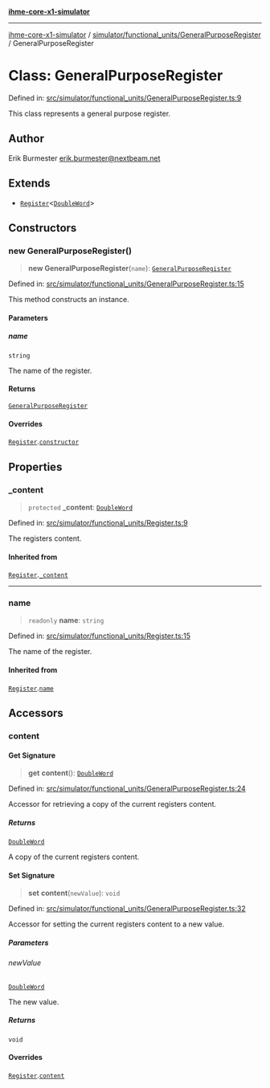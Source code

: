 [**ihme-core-x1-simulator**](../../../../README.md)

***

[ihme-core-x1-simulator](../../../../modules.md) / [simulator/functional\_units/GeneralPurposeRegister](../README.md) / GeneralPurposeRegister

# Class: GeneralPurposeRegister

Defined in: [src/simulator/functional\_units/GeneralPurposeRegister.ts:9](https://github.com/ProgrammIt/CPU-Simulator/blob/3f9c46c26c2e1cba2638010869a3cab9b9c737f9/src/simulator/functional_units/GeneralPurposeRegister.ts#L9)

This class represents a general purpose register.

## Author

Erik Burmester <erik.burmester@nextbeam.net>

## Extends

- [`Register`](../../Register/classes/Register.md)\<[`DoubleWord`](../../../../binary_types/DoubleWord/classes/DoubleWord.md)\>

## Constructors

### new GeneralPurposeRegister()

> **new GeneralPurposeRegister**(`name`): [`GeneralPurposeRegister`](GeneralPurposeRegister.md)

Defined in: [src/simulator/functional\_units/GeneralPurposeRegister.ts:15](https://github.com/ProgrammIt/CPU-Simulator/blob/3f9c46c26c2e1cba2638010869a3cab9b9c737f9/src/simulator/functional_units/GeneralPurposeRegister.ts#L15)

This method constructs an instance.

#### Parameters

##### name

`string`

The name of the register.

#### Returns

[`GeneralPurposeRegister`](GeneralPurposeRegister.md)

#### Overrides

[`Register`](../../Register/classes/Register.md).[`constructor`](../../Register/classes/Register.md#constructors)

## Properties

### \_content

> `protected` **\_content**: [`DoubleWord`](../../../../binary_types/DoubleWord/classes/DoubleWord.md)

Defined in: [src/simulator/functional\_units/Register.ts:9](https://github.com/ProgrammIt/CPU-Simulator/blob/3f9c46c26c2e1cba2638010869a3cab9b9c737f9/src/simulator/functional_units/Register.ts#L9)

The registers content.

#### Inherited from

[`Register`](../../Register/classes/Register.md).[`_content`](../../Register/classes/Register.md#_content)

***

### name

> `readonly` **name**: `string`

Defined in: [src/simulator/functional\_units/Register.ts:15](https://github.com/ProgrammIt/CPU-Simulator/blob/3f9c46c26c2e1cba2638010869a3cab9b9c737f9/src/simulator/functional_units/Register.ts#L15)

The name of the register.

#### Inherited from

[`Register`](../../Register/classes/Register.md).[`name`](../../Register/classes/Register.md#name-1)

## Accessors

### content

#### Get Signature

> **get** **content**(): [`DoubleWord`](../../../../binary_types/DoubleWord/classes/DoubleWord.md)

Defined in: [src/simulator/functional\_units/GeneralPurposeRegister.ts:24](https://github.com/ProgrammIt/CPU-Simulator/blob/3f9c46c26c2e1cba2638010869a3cab9b9c737f9/src/simulator/functional_units/GeneralPurposeRegister.ts#L24)

Accessor for retrieving a copy of the current registers content.

##### Returns

[`DoubleWord`](../../../../binary_types/DoubleWord/classes/DoubleWord.md)

A copy of the current registers content.

#### Set Signature

> **set** **content**(`newValue`): `void`

Defined in: [src/simulator/functional\_units/GeneralPurposeRegister.ts:32](https://github.com/ProgrammIt/CPU-Simulator/blob/3f9c46c26c2e1cba2638010869a3cab9b9c737f9/src/simulator/functional_units/GeneralPurposeRegister.ts#L32)

Accessor for setting the current registers content to a new value.

##### Parameters

###### newValue

[`DoubleWord`](../../../../binary_types/DoubleWord/classes/DoubleWord.md)

The new value.

##### Returns

`void`

#### Overrides

[`Register`](../../Register/classes/Register.md).[`content`](../../Register/classes/Register.md#content-1)
